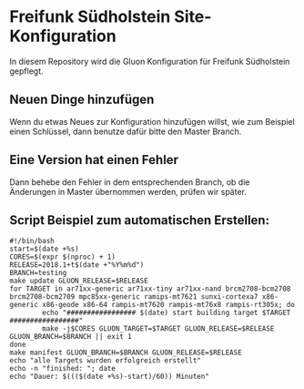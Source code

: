 # Freifunk Südholstein Site-Konfiguration

In diesem Repository wird die Gluon Konfiguration für Freifunk Südholstein gepflegt.

## Neuen Dinge hinzufügen

Wenn du etwas Neues zur Konfiguration hinzufügen willst, wie zum Beispiel einen Schlüssel, dann benutze dafür bitte den Master Branch.

## Eine Version hat einen Fehler

Dann behebe den Fehler in dem entsprechenden Branch, ob die Änderungen in Master übernommen werden, prüfen wir später.



## Script Beispiel zum automatischen Erstellen:
```
#!/bin/bash
start=$(date +%s)
CORES=$(expr $(nproc) + 1)
RELEASE=2018.1+t$(date +"%Y%m%d")
BRANCH=testing
make update GLUON_RELEASE=$RELEASE
for TARGET in ar71xx-generic ar71xx-tiny ar71xx-nand brcm2708-bcm2708 brcm2708-bcm2709 mpc85xx-generic ramips-mt7621 sunxi-cortexa7 x86-generic x86-geode x86-64 rampis-mt7620 rampis-mt76x8 rampis-rt305x; do
        echo "################# $(date) start building target $TARGET #################"
        make -j$CORES GLUON_TARGET=$TARGET GLUON_RELEASE=$RELEASE GLUON_BRANCH=$BRANCH || exit 1
done
make manifest GLUON_BRANCH=$BRANCH GLUON_RELEASE=$RELEASE
echo "alle Targets wurden erfolgreich erstellt"
echo -n "finished: "; date
echo "Dauer: $((($(date +%s)-start)/60)) Minuten"
```
